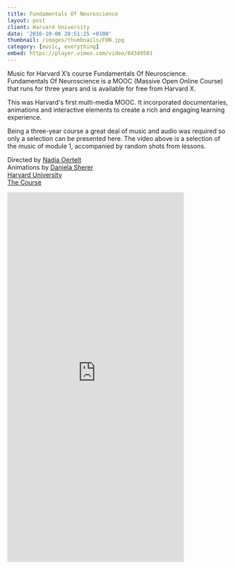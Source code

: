 ```yaml
---
title: Fundamentals Of Neuroscience
layout: post
client: Harvard University
date: '2016-10-06 20:51:25 +0100'
thumbnail: /images/thumbnails/FON.jpg
category: [music, everything]
embed: https://player.vimeo.com/video/84349501
---
```


Music for Harvard X’s course Fundamentals Of Neuroscience. Fundamentals Of Neuroscience is a MOOC (Massive Open Online Course) that runs for three years and is available for free from Harvard X.

This was Harvard's first multi-media MOOC. It incorporated documentaries, animations and interactive elements to create a rich and engaging learning experience.

Being a three-year course a great deal of music and audio was required so only a selection can be presented here. The video above is a selection of the music of module 1, accompanied by random shots from lessons.

Directed by [Nadia Oertelt](http://www.nadjaoertelt.com/)   
Animations by [Daniela Sherer](danielasherer.com "Daniela Sherer")  
[Harvard University](http://www.harvard.edu/)  
[The Course](https://www.mcb80x.org/)

<div id="bc"><iframe style="border: 0; width: 400px; height: 836px;" src="https://bandcamp.com/EmbeddedPlayer/album=2876773489/size=large/bgcol=ffffff/linkcol=333333/transparent=true/" seamless><a href="http://skillbard.bandcamp.com/album/x-harvard-fundamentals-of-neuroscience-module-1">X Harvard—Fundamentals of Neuroscience Module 1 by Skillbard</a></iframe></div>
